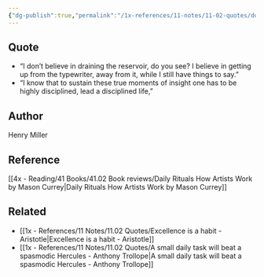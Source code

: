 ```yaml
---
{"dg-publish":true,"permalink":"/1x-references/11-notes/11-02-quotes/dont-drain-the-reservoir-henry-miller/","title":"structure note","noteIcon":""}
---
```



## Quote
- “I don’t believe in draining the reservoir, do you see? I believe in getting up from the typewriter, away from it, while I still have things to say.”  
- “I know that to sustain these true moments of insight one has to be highly disciplined, lead a disciplined life,” 

## Author
Henry Miller

## Reference
[[4x - Reading/41 Books/41.02 Book reviews/Daily Rituals How Artists Work by Mason Currey\|Daily Rituals How Artists Work by Mason Currey]]

## Related
- [[1x - References/11 Notes/11.02 Quotes/Excellence is a habit - Aristotle\|Excellence is a habit - Aristotle]]
- [[1x - References/11 Notes/11.02 Quotes/A small daily task will beat a spasmodic Hercules - Anthony Trollope\|A small daily task will beat a spasmodic Hercules - Anthony Trollope]]